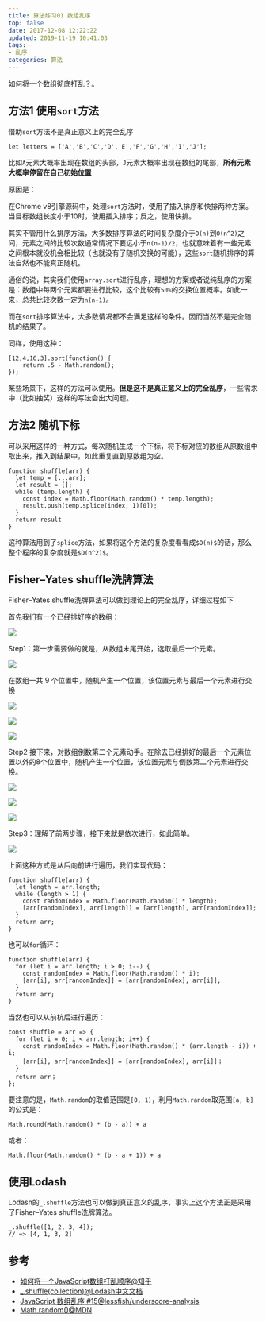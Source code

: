 ```yaml
---
title: 算法练习01 数组乱序
top: false
date: 2017-12-08 12:22:22
updated: 2019-11-19 10:41:03
tags:
- 乱序
categories: 算法
---
```


如何将一个数组彻底打乱？。

<!-- more -->

## 方法1 使用`sort`方法

借助`sort`方法不是真正意义上的完全乱序

```JS
let letters = ['A','B','C','D','E','F','G','H','I','J'];
```
比如`A`元素大概率出现在数组的头部，`J`元素大概率出现在数组的尾部，**所有元素大概率停留在自己初始位置**

原因是：

在Chrome v8引擎源码中，处理`sort`方法时，使用了插入排序和快排两种方案。当目标数组长度小于10时，使用插入排序；反之，使用快排。

其实不管用什么排序方法，大多数排序算法的时间复杂度介于`O(n)`到`O(n^2)`之间，元素之间的比较次数通常情况下要远小于`n(n-1)/2`，也就意味着有一些元素之间根本就没机会相比较（也就没有了随机交换的可能），这些`sort`随机排序的算法自然也不能真正随机。

通俗的说，其实我们使用`array.sort`进行乱序，理想的方案或者说纯乱序的方案是：数组中每两个元素都要进行比较，这个比较有`50%`的交换位置概率。如此一来，总共比较次数一定为`n(n-1)`。

而在`sort`排序算法中，大多数情况都不会满足这样的条件。因而当然不是完全随机的结果了。

同样，使用这种：

```JS
[12,4,16,3].sort(function() {
    return .5 - Math.random();
});
```

某些场景下，这样的方法可以使用。**但是这不是真正意义上的完全乱序**，一些需求中（比如抽奖）这样的写法会出大问题。

## 方法2 随机下标

可以采用这样的一种方式，每次随机生成一个下标，将下标对应的数组从原数组中取出来，推入到结果中，如此重复直到原数组为空。

```JS
function shuffle(arr) {
  let temp = [...arr];
  let result = [];
  while (temp.length) {
    const index = Math.floor(Math.random() * temp.length);
    result.push(temp.splice(index, 1)[0]);
  }
  return result
}
```

这种算法用到了`splice`方法，如果将这个方法的复杂度看看成`$O(n)$`的话，那么整个程序的复杂度就是`$O(n^2)$`。


## Fisher–Yates shuffle洗牌算法

Fisher–Yates shuffle洗牌算法可以做到理论上的完全乱序，详细过程如下

首先我们有一个已经排好序的数组：

![](http://image.oldzhou.cn/v2-c8c701f597c5b303af10478144b9c835_hd.jpg)

Step1：第一步需要做的就是，从数组末尾开始，选取最后一个元素。

![](http://image.oldzhou.cn/v2-975ee488313c20a4baff7eb9b4205f70_hd.jpg)

在数组一共 9 个位置中，随机产生一个位置，该位置元素与最后一个元素进行交换

![](http://image.oldzhou.cn/v2-a354579de5bda322fb6b28fc59f91162_hd.jpg)

![](http://image.oldzhou.cn/v2-370bda27a1da89d1248431e5d9c21d19_hd.jpg)

![](http://image.oldzhou.cn/v2-52aed4647731b53b49467a745c5c2b7d_hd.jpg)

Step2 接下来，对数组倒数第二个元素动手。在除去已经排好的最后一个元素位置以外的8个位置中，随机产生一个位置，该位置元素与倒数第二个元素进行交换。

![](http://image.oldzhou.cn/v2-9a12161b403e62b935c53e915ff4b8f3_hd.jpg)

![](http://image.oldzhou.cn/v2-9a5755961db3121663950103b7ff9768_hd.jpg)

![](http://image.oldzhou.cn/v2-330ba583dcade811d0716356f1eb0768_hd.jpg)

Step3：理解了前两步骤，接下来就是依次进行，如此简单。

![](http://image.oldzhou.cn/v2-e0dd916f238e8dd87bac18e5ef974984_hd.jpg)

上面这种方式是从后向前进行遍历，我们实现代码：

```JS
function shuffle(arr) {
  let length = arr.length;
  while (length > 1) {
    const randomIndex = Math.floor(Math.random() * length);
    [arr[randomIndex], arr[length]] = [arr[length], arr[randomIndex]];
  }
  return arr;
}
```

也可以`for`循环：

```JS
function shuffle(arr) {
  for (let i = arr.length; i > 0; i--) {
    const randomIndex = Math.floor(Math.random() * i);
    [arr[i], arr[randomIndex]] = [arr[randomIndex], arr[i]];
  }
  return arr;
}
```

当然也可以从前杭后进行遍历：

```JS
const shuffle = arr => {
  for (let i = 0; i < arr.length; i++) {
    const randomIndex = Math.floor(Math.random() * (arr.length - i)) + i;
    [arr[i], arr[randomIndex]] = [arr[randomIndex], arr[i]]；
  }
  return arr；
};
```

要注意的是，`Math.random`的取值范围是`[0, 1)`，利用`Math.random`取范围`[a, b]`的公式是：

```JS
Math.round(Math.random() * (b - a)) + a
```

或者：

```JS
Math.floor(Math.random() * (b - a + 1)) + a
```

## 使用Lodash

Lodash的`_.shuffle`方法也可以做到真正意义的乱序，事实上这个方法正是采用了Fisher–Yates shuffle洗牌算法。


```JS
_.shuffle([1, 2, 3, 4]);
// => [4, 1, 3, 2]
```

## 参考

- [如何将一个JavaScript数组打乱顺序@知乎](https://www.zhihu.com/question/68330851/answer/266506621)
- [_.shuffle(collection)@Lodash中文文档](http://www.css88.com/doc/lodash/#_shufflecollection)
- [JavaScript 数组乱序 #15@lessfish/underscore-analysis](https://github.com/lessfish/underscore-analysis/issues/15)
- [Math.random()@MDN](https://developer.mozilla.org/zh-CN/docs/Web/JavaScript/Reference/Global_Objects/Math/random/)
